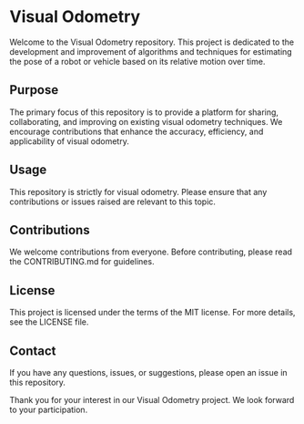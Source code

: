 # Visual Odometry

Welcome to the Visual Odometry repository. This project is dedicated to the development and improvement of algorithms and techniques for estimating the pose of a robot or vehicle based on its relative motion over time.

## Purpose

The primary focus of this repository is to provide a platform for sharing, collaborating, and improving on existing visual odometry techniques. We encourage contributions that enhance the accuracy, efficiency, and applicability of visual odometry.

## Usage

This repository is strictly for visual odometry. Please ensure that any contributions or issues raised are relevant to this topic.

## Contributions

We welcome contributions from everyone. Before contributing, please read the CONTRIBUTING.md for guidelines.

## License

This project is licensed under the terms of the MIT license. For more details, see the LICENSE file.

## Contact

If you have any questions, issues, or suggestions, please open an issue in this repository.

Thank you for your interest in our Visual Odometry project. We look forward to your participation.